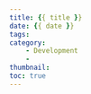 ```yaml
---
title: {{ title }}
date: {{ date }}
tags:
category:
    - Development
    - 
thumbnail:
toc: true
---
```

